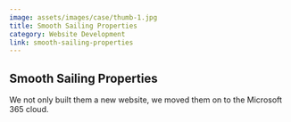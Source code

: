 ```yaml
---
image: assets/images/case/thumb-1.jpg
title: Smooth Sailing Properties
category: Website Development
link: smooth-sailing-properties
---
```

## Smooth Sailing Properties

We not only built them a new website, we moved them on to the Microsoft 365 cloud.